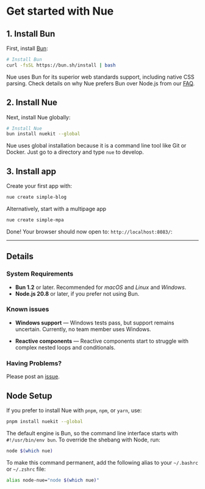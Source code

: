 
# Get started with Nue

## 1. Install Bun
First, install [Bun](//bun.sh):

```sh
# Install Bun
curl -fsSL https://bun.sh/install | bash
```

Nue uses Bun for its superior web standards support, including native CSS parsing. Check details on why Nue prefers Bun over Node.js from our [FAQ](faq.html).


## 2. Install Nue
Next, install Nue globally:

```sh
# Install Nue
bun install nuekit --global
```

Nue uses global installation because it is a command line tool like Git or Docker. Just go to a directory and type `nue` to develop.


## 3. Install app
Create your first app with:

```sh
nue create simple-blog
```

Alternatively, start with a multipage app

```sh
nue create simple-mpa
```

Done! Your browser should now open to: `http://localhost:8083/`:


- - -

## Details

### System Requirements

- **Bun 1.2** or later. Recommended for *macOS* and *Linux* and *Windows*.
- **Node.js 20.8** or later, if you prefer not using Bun.


### Known issues

- **Windows support** — Windows tests pass, but support remains uncertain. Currently, no team member uses Windows.

- **Reactive components** — Reactive components start to struggle with complex nested loops and conditionals.


### Having Problems?
Please post an [issue](//github.com/nuejs/nue/issues).


## Node Setup
If you prefer to install Nue with `pnpm`, `npm`, or `yarn`, use:

```sh
pnpm install nuekit --global
```

The default engine is Bun, so the command line interface starts with `#!/usr/bin/env bun`. To override the shebang with Node, run:

```sh
node $(which nue)
```

To make this command permanent, add the following alias to your `~/.bashrc` or `~/.zshrc` file:

```sh
alias node-nue="node $(which nue)"
```
